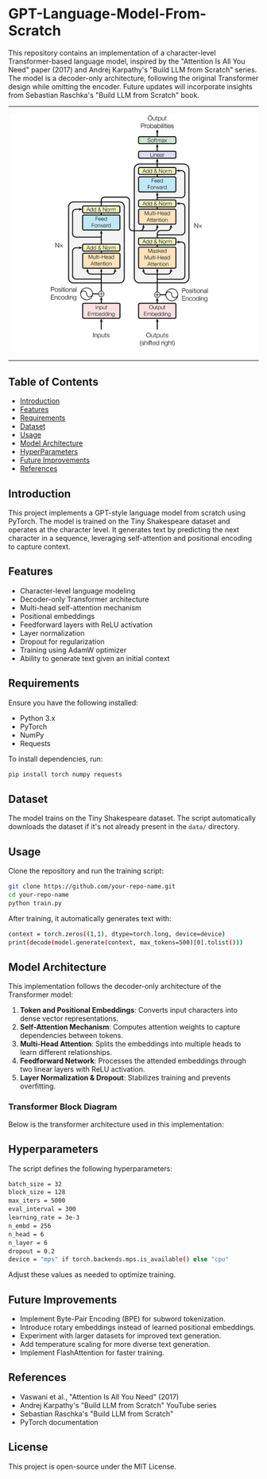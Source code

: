 # GPT-Language-Model-From-Scratch

This repository contains an implementation of a character-level Transformer-based language model, inspired by the "Attention Is All You Need" paper (2017) and Andrej Karpathy's "Build LLM from Scratch" series. The model is a decoder-only architecture, following the original Transformer design while omitting the encoder. Future updates will incorporate insights from Sebastian Raschka's "Build LLM from Scratch" book.

---

<p align="center">
    <img src="img/transformer_diagram.png" alt="Transformer Model Architecture" width="500">
</p>

---

## Table of Contents

- [Introduction](#introduction)
- [Features](#features)
- [Requirements](#requirements)
- [Dataset](#dataset)
- [Usage](#usage)
- [Model Architecture](#model-architecture)
- [HyperParameters](#hyperparameters)
- [Future Improvements](#future-improvements)
- [References](#references)

## Introduction

This project implements a GPT-style language model from scratch using PyTorch. The model is trained on the Tiny Shakespeare dataset and operates at the character level. It generates text by predicting the next character in a sequence, leveraging self-attention and positional encoding to capture context.

## Features

- Character-level language modeling
- Decoder-only Transformer architecture
- Multi-head self-attention mechanism
- Positional embeddings
- Feedforward layers with ReLU activation
- Layer normalization
- Dropout for regularization
- Training using AdamW optimizer
- Ability to generate text given an initial context

## Requirements
Ensure you have the following installed:
- Python 3.x
- PyTorch
- NumPy
- Requests

To install dependencies, run:
```sh
pip install torch numpy requests
```

## Dataset
The model trains on the Tiny Shakespeare dataset. The script automatically downloads the dataset if it's not already present in the `data/` directory.

## Usage

Clone the repository and run the training script:

```sh
git clone https://github.com/your-repo-name.git
cd your-repo-name
python train.py
```

After training, it automatically generates text with:

```sh
context = torch.zeros((1,1), dtype=torch.long, device=device)
print(decode(model.generate(context, max_tokens=500)[0].tolist()))
```

## Model Architecture

This implementation follows the decoder-only architecture of the Transformer model:

1. **Token and Positional Embeddings**: Converts input characters into dense vector representations.
2. **Self-Attention Mechanism**: Computes attention weights to capture dependencies between tokens.
3. **Multi-Head Attention**: Splits the embeddings into multiple heads to learn different relationships.
4. **Feedforward Network**: Processes the attended embeddings through two linear layers with ReLU activation.
5. **Layer Normalization & Dropout**: Stabilizes training and prevents overfitting.

### Transformer Block Diagram

Below is the transformer architecture used in this implementation:

## Hyperparameters
The script defines the following hyperparameters:
```sh
batch_size = 32
block_size = 128
max_iters = 5000
eval_interval = 300
learning_rate = 3e-3
n_embd = 256
n_head = 6
n_layer = 6
dropout = 0.2
device = "mps" if torch.backends.mps.is_available() else "cpu"
```
Adjust these values as needed to optimize training.

## Future Improvements

- Implement Byte-Pair Encoding (BPE) for subword tokenization.
- Introduce rotary embeddings instead of learned positional embeddings.
- Experiment with larger datasets for improved text generation.
- Add temperature scaling for more diverse text generation.
- Implement FlashAttention for faster training.

## References

- Vaswani et al., "Attention Is All You Need" (2017)
- Andrej Karpathy's "Build LLM from Scratch" YouTube series
- Sebastian Raschka's "Build LLM from Scratch"
- PyTorch documentation

## License
This project is open-source under the MIT License.
